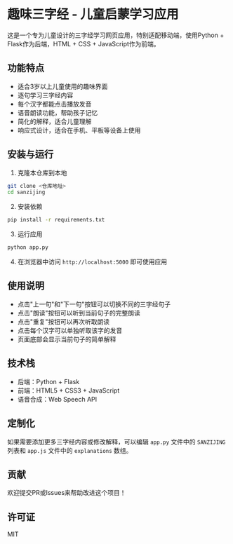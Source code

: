 # 趣味三字经 - 儿童启蒙学习应用

这是一个专为儿童设计的三字经学习网页应用，特别适配移动端，使用Python + Flask作为后端，HTML + CSS + JavaScript作为前端。

## 功能特点

- 适合3岁以上儿童使用的趣味界面
- 逐句学习三字经内容
- 每个汉字都能点击播放发音
- 语音朗读功能，帮助孩子记忆
- 简化的解释，适合儿童理解
- 响应式设计，适合在手机、平板等设备上使用

## 安装与运行

1. 克隆本仓库到本地

```bash
git clone <仓库地址>
cd sanzijing
```

2. 安装依赖

```bash
pip install -r requirements.txt
```

3. 运行应用

```bash
python app.py
```

4. 在浏览器中访问 `http://localhost:5000` 即可使用应用

## 使用说明

- 点击"上一句"和"下一句"按钮可以切换不同的三字经句子
- 点击"朗读"按钮可以听到当前句子的完整朗读
- 点击"重复"按钮可以再次听取朗读
- 点击每个汉字可以单独听取该字的发音
- 页面底部会显示当前句子的简单解释

## 技术栈

- 后端：Python + Flask
- 前端：HTML5 + CSS3 + JavaScript
- 语音合成：Web Speech API

## 定制化

如果需要添加更多三字经内容或修改解释，可以编辑 `app.py` 文件中的 `SANZIJING` 列表和 `app.js` 文件中的 `explanations` 数组。

## 贡献

欢迎提交PR或Issues来帮助改进这个项目！

## 许可证

MIT
